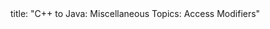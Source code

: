 <frontmatter>
title: "C++ to Java: Miscellaneous Topics: Access Modifiers"
</frontmatter>

<include src="unit-inPage-asFlat.md" boilerplate />
